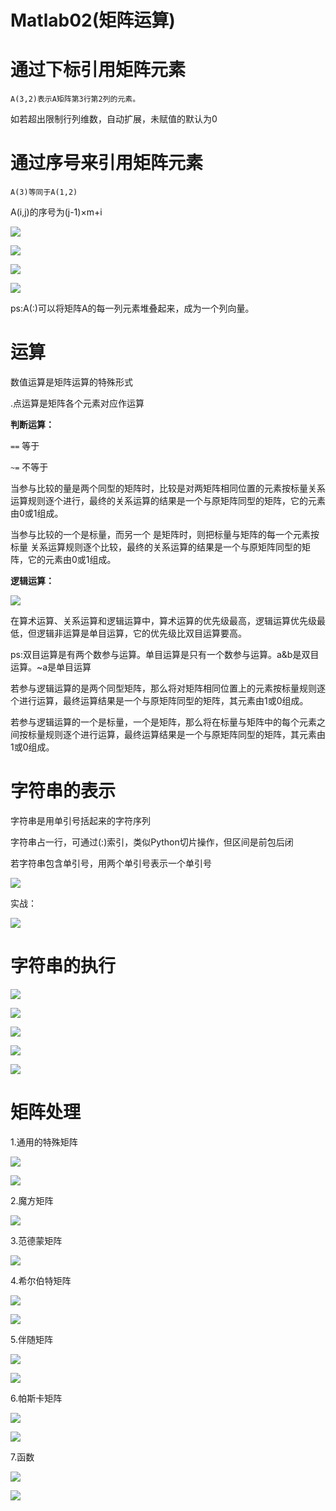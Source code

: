 # Matlab02(矩阵运算)

# 通过下标引用矩阵元素

    A(3,2)表示A矩阵第3行第2列的元素。

如若超出限制行列维数，自动扩展，未赋值的默认为0

# 通过序号来引用矩阵元素

    A(3)等同于A(1,2)

A(i,j)的序号为(j-1)×m+i

![](https://pic.liesio.com/2020/07/01/cc520c6914e49.png)

![](https://pic.liesio.com/2020/07/01/5828824bbcbcd.png)

![](https://pic.liesio.com/2020/07/01/35d80bd443d75.png)

![](https://pic.liesio.com/2020/07/01/b61f9aea934ae.png)

ps:A(:)可以将矩阵A的每一列元素堆叠起来，成为一个列向量。

# 运算

数值运算是矩阵运算的特殊形式

.点运算是矩阵各个元素对应作运算

**判断运算：**

```==``` 等于

```~=``` 不等于

当参与比较的量是两个同型的矩阵时，比较是对两矩阵相同位置的元素按标量关系运算规则逐个进行，最终的关系运算的结果是一个与原矩阵同型的矩阵，它的元素由0或1组成。

当参与比较的一个是标量，而另一个 是矩阵时，则把标量与矩阵的每一个元素按标量 关系运算规则逐个比较，最终的关系运算的结果是一个与原矩阵同型的矩阵，它的元素由0或1组成。

**逻辑运算：**

![](https://pic.liesio.com/2020/07/01/0bcc24507b4ae.png)

在算术运算、关系运算和逻辑运算中，算术运算的优先级最高，逻辑运算优先级最低，但逻辑非运算是单目运算，它的优先级比双目运算要高。

ps:双目运算是有两个数参与运算。单目运算是只有一个数参与运算。a&b是双目运算。~a是单目运算

若参与逻辑运算的是两个同型矩阵，那么将对矩阵相同位置上的元素按标量规则逐个进行运算，最终运算结果是一个与原矩阵同型的矩阵，其元素由1或0组成。

若参与逻辑运算的一个是标量，一个是矩阵，那么将在标量与矩阵中的每个元素之间按标量规则逐个进行运算，最终运算结果是一个与原矩阵同型的矩阵，其元素由1或0组成。

# 字符串的表示

字符串是用单引号括起来的字符序列

字符串占一行，可通过(:)索引，类似Python切片操作，但区间是前包后闭

若字符串包含单引号，用两个单引号表示一个单引号

![](https://pic.liesio.com/2020/07/02/9f83806c16fa8.png)

实战：

![](https://pic.liesio.com/2020/07/02/8f5eb22583b75.png)

# 字符串的执行

![](https://pic.liesio.com/2020/07/02/c5686ed1eaa29.png)

![](https://pic.liesio.com/2020/07/02/441c52ec8ffab.png)

![](https://pic.liesio.com/2020/07/02/7d01852065b2d.png)

![](https://pic.liesio.com/2020/07/02/57ed3a3e10074.png)

![](https://pic.liesio.com/2020/07/02/cc30bf11fc6e2.png)

# 矩阵处理

1.通用的特殊矩阵

![](https://pic.liesio.com/2020/07/29/6610000f82824.png)

![](https://pic.liesio.com/2020/07/29/deec89d35be5b.png)

2.魔方矩阵

![](https://pic.liesio.com/2020/07/29/fe23fddf8530f.png)

3.范德蒙矩阵

![](https://pic.liesio.com/2020/07/29/24f2cde7a1086.png)

4.希尔伯特矩阵

![](https://pic.liesio.com/2020/07/29/2bb3daddcd3ef.png)

![](https://pic.liesio.com/2020/07/29/a4514e16a55f6.png)

5.伴随矩阵

![](https://pic.liesio.com/2020/07/29/c4b576bd62e01.png)

![](https://pic.liesio.com/2020/07/29/75b1fa99b1cad.png)

6.帕斯卡矩阵

![](https://pic.liesio.com/2020/07/29/bc4746840318a.png)

![](https://pic.liesio.com/2020/07/29/873234024183a.png)

7.函数

![](https://pic.liesio.com/2020/07/29/80b7a2ea1dec5.png)

![](https://pic.liesio.com/2020/07/29/5c2dc862c107c.png)

